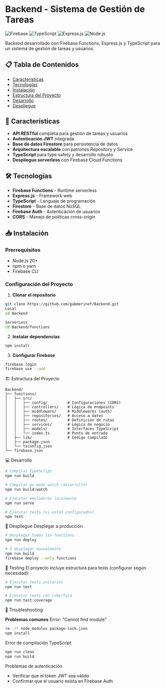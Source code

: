 # Backend - Sistema de Gestión de Tareas

![Firebase](https://img.shields.io/badge/Firebase-FFCA28?style=for-the-badge&logo=firebase&logoColor=black)
![TypeScript](https://img.shields.io/badge/TypeScript-007ACC?style=for-the-badge&logo=typescript&logoColor=white)
![Express.js](https://img.shields.io/badge/Express.js-404D59?style=for-the-badge)
![Node.js](https://img.shields.io/badge/Node.js-339933?style=for-the-badge&logo=nodedotjs&logoColor=white)

Backend desarrollado con Firebase Functions, Express.js y TypeScript para un sistema de gestión de tareas y usuarios.

## 📋 Tabla de Contenidos

- [Características](#-características)
- [Tecnologías](#-tecnologías)
- [Instalación](#-instalación)
- [Estructura del Proyecto](#-estructura-del-proyecto)
- [Desarrollo](#-desarrollo)
- [Despliegue](#-despliegue)

## 🚀 Características

- **API RESTful** completa para gestión de tareas y usuarios
- **Autenticación JWT** integrada
- **Base de datos Firestore** para persistencia de datos
- **Arquitectura escalable** con patrones Repository y Service
- **TypeScript** para type safety y desarrollo robusto
- **Despliegue serverless** con Firebase Cloud Functions

## 🛠 Tecnologías

- **Firebase Functions** - Runtime serverless
- **Express.js** - Framework web
- **TypeScript** - Lenguaje de programación
- **Firestore** - Base de datos NoSQL
- **Firebase Auth** - Autenticación de usuarios
- **CORS** - Manejo de políticas cross-origin

## 📥 Instalación

### Prerrequisitos

- Node.js 20+ 
- npm o yarn
- Firebase CLI

### Configuración del Proyecto

1. **Clonar el repositorio**
```bash
git clone https://github.com/gabmerinof/Backend.git
Local
cd Backend

ServerLess
cd Backend/functions
```

2. **Instalar dependencias**
```bash
npm install
```

3. **Configurar Firebase**
```bash
firebase login
firebase use --add
```

🏗 Estructura del Proyecto
```text
Backend/
├── functions/
│   ├── src/
│   │   ├── config/         # Configuraciones (CORS)
│   │   ├── controllers/    # Lógica de endpoints
│   │   ├── middleware/     # Middlewares (auth)
│   │   ├── repositories/   # Acceso a datos
│   │   ├── routes/         # Definición de rutas
│   │   ├── services/       # Lógica de negocio
│   │   ├── models/         # Interfaces TypeScript
│   │   └── index.ts        # Punto de entrada
│   ├── lib/                # Código compilado
│   ├── package.json
│   └── tsconfig.json
└── firebase.json
```
💻 Desarrollo
```bash
# Compilar TypeScript
npm run build

# Compilar en modo watch (desarrollo)
npm run build:watch

# Ejecutar emuladores localmente
npm run serve

# Ejecutar tests (si están configurados)
npm test
```

🚀 Despliegue
Desplegar a producción
```bash
# Desplegar todas las functions
npm run deploy

# O desplegar manualmente
npm run build
firebase deploy --only functions
```

🧪 Testing
El proyecto incluye estructura para tests (configurar según necesidad):
```bash
# Ejecutar tests unitarios
npm run test

# Ejecutar tests con cobertura
npm run test:coverage
```

🐛 Troubleshooting

**Problemas comunes**
Error: "Cannot find module"
```bash
rm -rf node_modules package-lock.json
npm install
```

Error de compilación TypeScript
```bash
npm run clean
npm run build
```

Problemas de autenticación
* Verificar que el token JWT sea válido
* Confirmar que el usuario exista en Firebase Auth
